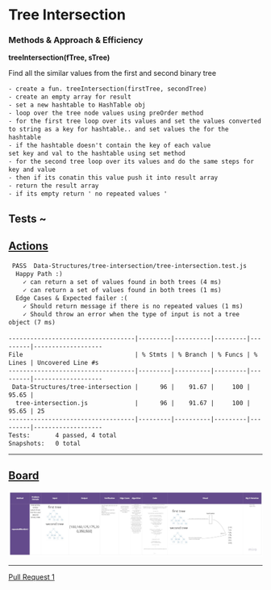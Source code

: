 # Tree Intersection

### Methods & Approach & Efficiency 

**treeIntersection(fTree, sTree)**

Find all the similar values from the first and second binary tree

<!-- function treeIntersection(firstTree, secondTree) {

    if ((typeof firstTree === 'object' && typeof secondTree === 'object') && (firstTree.length === undefined && secondTree.length === undefined)) {

        let result = [];

        const hashTable = new HashTable(2021);

        let arr1 = firstTree.preOrder();
        let arr2 = secondTree.preOrder();

        function compare(arrr1, arrr2) {
            for (let i = 0; i < arrr1.length; i++) {
                let key = arrr1[i].toString();
                let val = arrr1[i];
                if (!hashTable.contains(key)) {
                    hashTable.set(key, val);
                }
                else return;
            }

            for (let i = 0; i < arrr2.length; i++) {
                let key = arrr2[i].toString();
                let val2 = arrr2[i];
                if (hashTable.contains(key)) {
                    result.push(val2);
                }
            }
        }

        compare(arr1, arr2)

        if (result.length <= 0) {
            return 'no repeated values';

        } else return result;

    }

    else throw new Error('Type of input should be tree object !!!!!')



} -->


```
- create a fun. treeIntersection(firstTree, secondTree) 
- create an empty array for result
- set a new hashtable to HashTable obj
- loop over the tree node values using preOrder method 
- for the first tree loop over its values and set the values converted to string as a key for hashtable.. and set values the for the hashtable
- if the hashtable doesn't contain the key of each value 
set key and val to the hashtable using set method
- for the second tree loop over its values and do the same steps for key and value 
- then if its conatin this value push it into result array
- return the result array
- if its empty return ' no repeated values '

```

## Tests ~

## [Actions](https://github.com/wafaankoush99/data-structures-and-algorithms/actions)

```
 PASS  Data-Structures/tree-intersection/tree-intersection.test.js
  Happy Path :)
    ✓ can return a set of values found in both trees (4 ms)
    ✓ can return a set of values found in both trees (1 ms)
  Edge Cases & Expected failer :(
    ✓ Should return message if there is no repeated values (1 ms)
    ✓ Should throw an error when the type of input is not a tree object (7 ms)

-----------------------------------|---------|----------|---------|---------|-------------------
File                               | % Stmts | % Branch | % Funcs | % Lines | Uncovered Line #s
-----------------------------------|---------|----------|---------|---------|-------------------
 Data-Structures/tree-intersection |      96 |    91.67 |     100 |   95.65 |
  tree-intersection.js             |      96 |    91.67 |     100 |   95.65 | 25
-----------------------------------|---------|----------|---------|---------|-------------------
Tests:       4 passed, 4 total
Snapshots:   0 total

```

***


## [Board](https://miro.com/welcomeonboard/MnIzdXZSWGRqRDhmRlp2WDlTWFpraDRKbjJ0eUtTTzZWcGJqT2RQRURuRmlBaVFHQmxwaGx0VVpPdGlldWR0c3wzMDc0NDU3MzU3MzU4Mjc2Mjk1)


![Untitled (17)](./treeinse.jpg)


***

[Pull Request 1](https://github.com/wafaankoush99/data-structures-and-algorithms/pull/63)





